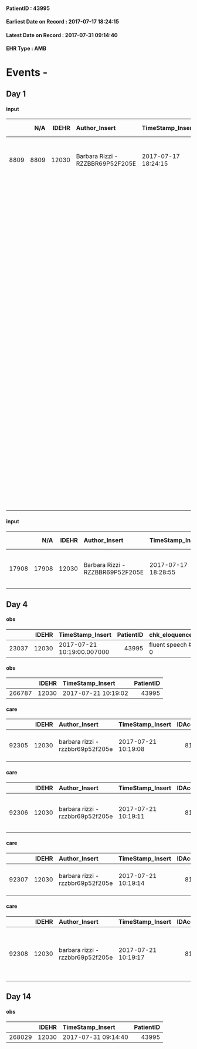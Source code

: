 
#### PatientID : 43995
#### Earliest Date on Record : 2017-07-17 18:24:15
#### Latest Date on Record : 2017-07-31 09:14:40
#### EHR Type : AMB

# Events - 

## Day 1

#### input
|      |    N/A |   IDEHR | Author_Insert                    | TimeStamp_Insert    |   IDAccess | EHRType   |   PatientID |   IDDigitalSignDocument | persone_vicine   |   Unnamed: 0_y |   IDANAMNESI_MED |   Non_Rilevabile_y | Note_Non_Rilevabile_y   | diagnosis                                                                                                                                                                                                                                                                                                                                                                                                   |
|-----:|-------:|--------:|:---------------------------------|:--------------------|-----------:|:----------|------------:|------------------------:|:-----------------|---------------:|-----------------:|-------------------:|:------------------------|:------------------------------------------------------------------------------------------------------------------------------------------------------------------------------------------------------------------------------------------------------------------------------------------------------------------------------------------------------------------------------------------------------------|
| 8809 |   8809 |   12030 | Barbara Rizzi - RZZBBR69P52F205E | 2017-07-17 18:24:15 |      81197 | AMB       |       43995 |                  820410 | N/A              |          13449 |             6935 |                  0 | NR                      | Nel 2003, diagnosi di carcinoma mammario per cui la paziente veniva sottoposta a intervento di QUART + RT + CT (tamoxifene).                                                                                                                                                                                                                                                                                |
|      |        |         |                                  |                     |            |           |             |                         |                  |                |                  |                    |                         | Nel 2014, diagnosi di secondarismi ossei ed epatici trattati con terapia medica.                                                                                                                                                                                                                                                                                                                            |
|      |        |         |                                  |                     |            |           |             |                         |                  |                |                  |                    |                         | Nell'aprile 2017, posizionamento di stent ureterali bilateralmente per insufficienza renale.                                                                                                                                                                                                                                                                                                                |
|      |        |         |                                  |                     |            |           |             |                         |                  |                |                  |                    |                         | Nel maggio 2017, occlusione digestiva duodenale condizionante gastrectasia per cui veniva confezionata gastroenteroanastomosi L-L in seguito al riconoscimento di carcinosi peritoneale secondaria a massa retroperitoneale che infiltra il mesocolon trasverso, specie in prossimit√† della flessura colica destra, e coinvolge il duodeno a livello del ginocchio inferiore e della porzione orizzontale. |
|      |        |         |                                  |                     |            |           |             |                         |                  |                |                  |                    |                         | Nel luglio 2017, posizionamento di un terzo stent ureterale.                                                                                                                                                                                                                                                                                                                                                |
|      |        |         |                                  |                     |            |           |             |                         |                  |                |                  |                    |                         | In APR si segnala: safenectomia a 18 anni e insufficienza venosa agli arti inferiori; artroprotesi d'anca destra; emorroidectomia; isteroannessiectomia; ipertensione arteriosa in buon compenso farmacologico; linfedema arti inferiori.                                                                                                                                                                   |

#### input
|       |    N/A |   IDEHR | Author_Insert                    | TimeStamp_Insert    |   IDAccess | EHRType   |   PatientID |   IDDigitalSignDocument | persone_vicine   |   Unnamed: 0_y.1 |   IDDIAGNOSI_ICD |   Non_Rilevabile_y.1 | Note_Non_Rilevabile_y.1   | I_ICD                                                                      | II_ICD                                                         | III_ICD                                                                         | IV_ICD                                                    | V_ICD                                                                | VI_ICD                                                | I_Anno   | II_Anno   | III_Anno   | IV_Anno   | They go   |
|------:|-------:|--------:|:---------------------------------|:--------------------|-----------:|:----------|------------:|------------------------:|:-----------------|-----------------:|-----------------:|---------------------:|:--------------------------|:---------------------------------------------------------------------------|:---------------------------------------------------------------|:--------------------------------------------------------------------------------|:----------------------------------------------------------|:---------------------------------------------------------------------|:------------------------------------------------------|:---------|:----------|:-----------|:----------|:----------|
| 17908 |  17908 |   12030 | Barbara Rizzi - RZZBBR69P52F205E | 2017-07-17 18:28:55 |      81197 | AMB       |       43995 |                  820427 | N/A              |             3469 |             3469 |                    0 | NR                        | 1749 - Tumori maligni della mammella (della donna), non specificata#2092=0 | 1985 - Tumori maligni secondari di osso e midollo osseo#2162=0 | 1977 - Tumori maligni secondari del fegato, specificati come metastatici#2155=0 | 5849 - Insufficienza renale acuta, non specificata#3867=0 | 1976 - Tumori maligni secondari di retroperitoneo e peritoneo#2154=0 | 4019 - Ipertensione essenziale non specificata#2334=0 | 2003#43  | 2014#54   | 2014#54    | 2017#57   | 2017#57   |


## Day 4

#### obs
|       |   IDEHR | TimeStamp_Insert           |   PatientID | chk_eloquence     | asthenia   | dyspnoea   | body_temp    | agitation_behavior_freq   | mood                | cognitive_state       |
|------:|--------:|:---------------------------|------------:|:------------------|:-----------|:-----------|:-------------|:--------------------------|:--------------------|:----------------------|
| 23037 |   12030 | 2017-07-21 10:19:00.007000 |       43995 | fluent speech # 0 | Severe # 3 | No # 0     | Apyrexia # 0 | quiet # 0                 | demoralization # 03 | confused at times 0 # |

#### obs
|        |   IDEHR | TimeStamp_Insert    |   PatientID |
|-------:|--------:|:--------------------|------------:|
| 266787 |   12030 | 2017-07-21 10:19:02 |       43995 |

#### care
|       |   IDEHR | Author_Insert                    | TimeStamp_Insert    |   IDAccess | EHRType   |   PatientID |   IDTERAPIE_OUTPAT_VIDAS | ds_dose   | opt_via_di_somm   | ds_ora   | dt_data_inizio      |   opt_pregressa |   opt_somm_terapia |   opt_estemporanea |   opt_termina |   opt_somm_in_pompa | opt_farmaco                                    |
|------:|--------:|:---------------------------------|:--------------------|-----------:|:----------|------------:|-------------------------:|:----------|:------------------|:---------|:--------------------|----------------:|-------------------:|-------------------:|--------------:|--------------------:|:-----------------------------------------------|
| 92305 |   12030 | barbara rizzi - rzzbbr69p52f205e | 2017-07-21 10:19:08 |      81674 | amb       |       43995 |                    69940 | 12 gtt    | oral # 0 = 0      | 22 # 22  | 2017-07-17 00:00:00 |               0 |                  0 |                  0 |             0 |                   0 | haloperidol (serenase os gtt 2 mg / ml) # 1806 |

#### care
|       |   IDEHR | Author_Insert                    | TimeStamp_Insert    |   IDAccess | EHRType   |   PatientID |   IDTERAPIE_OUTPAT_VIDAS |   ds_dose | opt_via_di_somm   | ds_ora       | dt_data_inizio      |   opt_pregressa |   opt_somm_terapia |   opt_estemporanea |   opt_termina |   opt_somm_in_pompa | opt_farmaco                               | Note_al_bisogno   |
|------:|--------:|:---------------------------------|:--------------------|-----------:|:----------|------------:|-------------------------:|----------:|:------------------|:-------------|:--------------------|----------------:|-------------------:|-------------------:|--------------:|--------------------:|:------------------------------------------|:------------------|
| 92306 |   12030 | barbara rizzi - rzzbbr69p52f205e | 2017-07-21 10:19:11 |      81674 | amb       |       43995 |                    69941 |         1 | rectal # 6 = 6    | at need # 24 | 2017-07-21 00:00:00 |               0 |                  0 |                  0 |             0 |                   0 | sodium phosphate (lax enema 133ml) # 1036 | if constipation   |

#### care
|       |   IDEHR | Author_Insert                    | TimeStamp_Insert    |   IDAccess | EHRType   |   PatientID |   IDTERAPIE_OUTPAT_VIDAS |   ds_dose | opt_via_di_somm   | ds_ora   | dt_data_inizio      |   opt_pregressa |   opt_somm_terapia |   opt_estemporanea |   opt_termina |   opt_somm_in_pompa | opt_farmaco                                 |
|------:|--------:|:---------------------------------|:--------------------|-----------:|:----------|------------:|-------------------------:|----------:|:------------------|:---------|:--------------------|----------------:|-------------------:|-------------------:|--------------:|--------------------:|:--------------------------------------------|
| 92307 |   12030 | barbara rizzi - rzzbbr69p52f205e | 2017-07-21 10:19:14 |      81674 | amb       |       43995 |                    69942 |         1 | oral # 0 = 0      | 22 # 22  | 2017-07-21 00:00:00 |               0 |                  0 |                  0 |             0 |                   0 | zolpidem (stilnox 10 mg tablets rev) # 1891 |

#### care
|       |   IDEHR | Author_Insert                    | TimeStamp_Insert    |   IDAccess | EHRType   |   PatientID |   IDTERAPIE_OUTPAT_VIDAS | ds_dose   | opt_via_di_somm   | ds_ora   | dt_data_inizio      |   opt_pregressa |   opt_somm_terapia |   opt_estemporanea |   opt_termina |   opt_somm_in_pompa | opt_farmaco                                                        |
|------:|--------:|:---------------------------------|:--------------------|-----------:|:----------|------------:|-------------------------:|:----------|:------------------|:---------|:--------------------|----------------:|-------------------:|-------------------:|--------------:|--------------------:|:-------------------------------------------------------------------|
| 92308 |   12030 | barbara rizzi - rzzbbr69p52f205e | 2017-07-21 10:19:17 |      81674 | amb       |       43995 |                    69943 | 1 packet  | oral # 0 = 0      | 18 # 18  | 2017-07-21 00:00:00 |               0 |                  0 |                  0 |             0 |                   0 | macrogol / sodium bic./sodio cl / kcl (13.8 g movicol bust) # 1035 |


## Day 14

#### obs
|        |   IDEHR | TimeStamp_Insert    |   PatientID |
|-------:|--------:|:--------------------|------------:|
| 268029 |   12030 | 2017-07-31 09:14:40 |       43995 |


